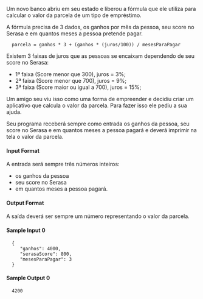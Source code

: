 Um novo banco abriu em seu estado e liberou a fórmula que ele utiliza para calcular o valor da parcela de um tipo de empréstimo.

A fórmula precisa de 3 dados, os ganhos por mês da pessoa, seu score no Serasa e em quantos meses a pessoa pretende pagar.

      parcela = ganhos * 3 + (ganhos * (juros/100)) / mesesParaPagar

Existem 3 faixas de juros que as pessoas se encaixam dependendo de seu score no Serasa:

-   1ª faixa (Score menor que 300), juros = 3%;
-   2ª faixa (Score menor que 700), juros = 9%;
-   3ª faixa (Score maior ou igual a 700), juros = 15%;

Um amigo seu viu isso como uma forma de empreender e decidiu criar um aplicativo que calcula o valor da parcela. Para fazer isso ele pediu a sua ajuda.

Seu programa receberá sempre como entrada os ganhos da pessoa, seu score no Serasa e em quantos meses a pessoa pagará e deverá imprimir na tela o valor da parcela.

#### Input Format

A entrada será sempre três números inteiros:

-   os ganhos da pessoa
-   seu score no Serasa
-   em quantos meses a pessoa pagará.

#### Output Format

A saída deverá ser sempre um número representando o valor da parcela.

#### Sample Input 0

      {
         "ganhos": 4000,
         "serasaScore": 800,
         "mesesParaPagar": 3
      }

#### Sample Output 0

      4200
